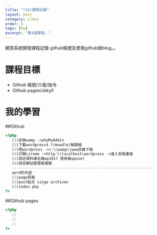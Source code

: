 ```yaml
---
title: "(14)課程記錄"
layout: post
category: class
order: 5
tags: [hw]
excerpt: "第4週課程。"
---
```

網頁系統開發課程記錄
github帳號及使用github做blog。。

# 課程目標
- Github 帳號/介面/指令
- Github pages/Jekyll

# 我的學習

##Github



```php
<?php
   (1)安裝wamp ->phpMyAdmin
   (2)下載wordpress4.9(moodle)解壓縮
   (3)把wordpress ->c:\\wamp\\www目錄下面
   (4)打開cjrome ->http:\\localhost\wordpress ->進入安裝畫面
   (5)設定資料庫名稱wp2017 使用者wpuser
   (6)設定網站管理者帳號
   ---------------------------------------------------------------
   word的內容
   (1)page頁面
   (2)post貼文 singe archives
   (3)index.php
?>
```
##Github pages

```php
<?php
   //
   //
   //
?>
```


[1]: https://github.com/        "GitHub"
[2]: https://pages.github.com/  "GitHub Pages"
[3]: https://jekyllrb.com/      "Jekyll"
[4]: http://markdown.tw         "Markdown文件"
[5]: http://dillinger.io/       "Dillinger"








